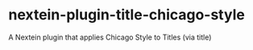 # nextein-plugin-title-chicago-style
A Nextein plugin that applies Chicago Style to Titles (via title)

